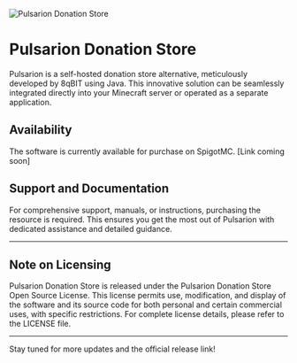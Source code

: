 ![Pulsarion Donation Store](https://i.imgur.com/CLk8D4e.png)

# Pulsarion Donation Store

Pulsarion is a self-hosted donation store alternative, meticulously developed by 8qBIT using Java. This innovative solution can be seamlessly integrated directly into your Minecraft server or operated as a separate application.

## Availability

The software is currently available for purchase on SpigotMC. [Link coming soon]

## Support and Documentation

For comprehensive support, manuals, or instructions, purchasing the resource is required. This ensures you get the most out of Pulsarion with dedicated assistance and detailed guidance.

---

## Note on Licensing

Pulsarion Donation Store is released under the Pulsarion Donation Store Open Source License. This license permits use, modification, and display of the software and its source code for both personal and certain commercial uses, with specific restrictions. For complete license details, please refer to the LICENSE file.

---

Stay tuned for more updates and the official release link!